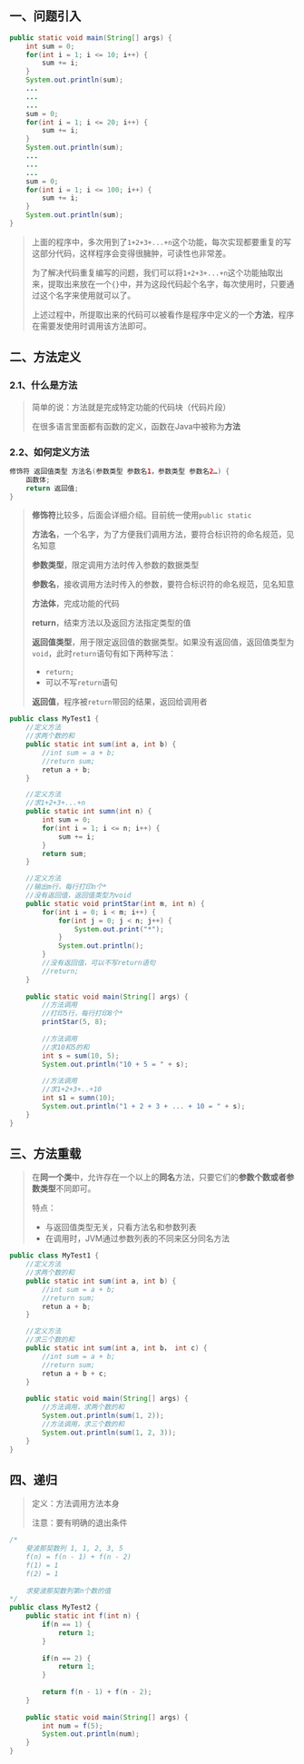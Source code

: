 ## 一、问题引入

```java
public static void main(String[] args) {
    int sum = 0;
    for(int i = 1; i <= 10; i++) {
        sum += i;
    }
    System.out.println(sum);
    ...
    ...
    ...
    sum = 0;
    for(int i = 1; i <= 20; i++) {
        sum += i;
    }
    System.out.println(sum);
    ...
    ...
    ...    
    sum = 0;
    for(int i = 1; i <= 100; i++) {
        sum += i;
    }
    System.out.println(sum);
}
```

> 上面的程序中，多次用到了`1+2+3+...+n`这个功能，每次实现都要重复的写这部分代码，这样程序会变得很臃肿，可读性也非常差。
>
> 为了解决代码重复编写的问题，我们可以将`1+2+3+...+n`这个功能抽取出来，提取出来放在一个`{}`中，并为这段代码起个名字，每次使用时，只要通过这个名字来使用就可以了。
>
> 上述过程中，所提取出来的代码可以被看作是程序中定义的一个**方法**，程序在需要发使用时调用该方法即可。

## 二、方法定义

### 2.1、什么是方法

> 简单的说：方法就是完成特定功能的代码块（代码片段）
>
> 在很多语言里面都有函数的定义，函数在Java中被称为**方法**

### 2.2、如何定义方法

```java
修饰符 返回值类型 方法名(参数类型 参数名1，参数类型 参数名2…) {
	函数体;
	return 返回值;
}
```

> **修饰符**比较多，后面会详细介绍。目前统一使用`public static`
>
> **方法名**，一个名字，为了方便我们调用方法，要符合标识符的命名规范，见名知意
>
> **参数类型**，限定调用方法时传入参数的数据类型
>
> **参数名**，接收调用方法时传入的参数，要符合标识符的命名规范，见名知意
>
> **方法体**，完成功能的代码
>
> **return**，结束方法以及返回方法指定类型的值
>
> **返回值类型**，用于限定返回值的数据类型。如果没有返回值，返回值类型为`void`，此时`return`语句有如下两种写法：
>
> * `return;`
> * 可以不写`return`语句
>
> **返回值**，程序被`return`带回的结果，返回给调用者

```java
public class MyTest1 {
    //定义方法
    //求两个数的和
    public static int sum(int a, int b) {
        //int sum = a + b;
        //return sum;
        retun a + b;
    }

    //定义方法
    //求1+2+3+...+n
    public static int sumn(int n) {
        int sum = 0;
        for(int i = 1; i <= n; i++) {
            sum += i;
        }
        return sum;
    }

    //定义方法
    //输出m行，每行打印n个*
    //没有返回值，返回值类型为void
    public static void printStar(int m, int n) {
        for(int i = 0; i < m; i++) {
            for(int j = 0; j < n; j++) {
                System.out.print("*");
            }
            System.out.println();
        }
        //没有返回值，可以不写return语句
        //return;
    }
    
    public static void main(String[] args) {
        //方法调用
        //打印5行，每行打印8个*
        printStar(5, 8);
        
        //方法调用
        //求10和5的和
        int s = sum(10, 5);
        System.out.println("10 + 5 = " + s);
        
        //方法调用
        //求1+2+3+..+10
        int s1 = sumn(10);
        System.out.println("1 + 2 + 3 + ... + 10 = " + s);
    }
}
```

## 三、方法重载

> 在**同一个类**中，允许存在一个以上的**同名**方法，只要它们的**参数个数或者参数类型**不同即可。
>
> 特点：
>
> * 与返回值类型无关，只看方法名和参数列表
> * 在调用时，JVM通过参数列表的不同来区分同名方法

```java
public class MyTest1 {
    //定义方法
    //求两个数的和
    public static int sum(int a, int b) {
        //int sum = a + b;
        //return sum;
        retun a + b;
    }

    //定义方法
    //求三个数的和
    public static int sum(int a, int b， int c) {
        //int sum = a + b;
        //return sum;
        retun a + b + c;
    }
    
    public static void main(String[] args) {
        //方法调用，求两个数的和
		System.out.println(sum(1, 2));
        //方法调用，求三个数的和
        System.out.println(sum(1, 2, 3));
    }
}
```

## 四、递归

> 定义：方法调用方法本身
>
> 注意：要有明确的退出条件

```java
/*
	斐波那契数列 1, 1, 2, 3, 5
	f(n) = f(n - 1) + f(n - 2)
	f(1) = 1
	f(2) = 1
	
	求斐波那契数列第n个数的值
*/
public class MyTest2 {
    public static int f(int n) {
        if(n == 1) {
            return 1;
        }
        
        if(n == 2) {
            return 1;
        }
        
        return f(n - 1) + f(n - 2);
    }
    
    public static void main(String[] args) {
        int num = f(5);
        System.out.println(num);
    }
}
```

